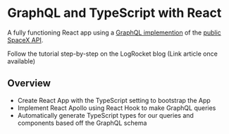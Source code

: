 # GraphQL and TypeScript with React

A fully functioning React app using a [GraphQL implemention](https://spacexdata.herokuapp.com/graphql) of the [public SpaceX API](https://docs.spacexdata.com/).

Follow the tutorial step-by-step on the LogRocket blog (Link article once available)

## Overview

- Create React App with the TypeScript setting to bootstrap the App
- Implement React Apollo using React Hook to make GraphQL queries
- Automatically generate TypeScript types for our queries and components based off the GraphQL schema